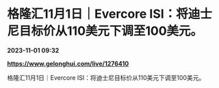 # 格隆汇11月1日｜Evercore ISI：将迪士尼目标价从110美元下调至100美元。

**2023-11-01 09:32**

**https://www.gelonghui.com/live/1276410**

格隆汇11月1日｜Evercore ISI：将迪士尼目标价从110美元下调至100美元。